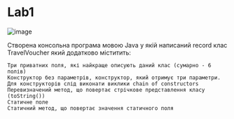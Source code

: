 # Lab1
![image](https://user-images.githubusercontent.com/56222578/154967112-49713e45-c86b-48a1-b66f-cdb9310ed336.png)

Створена консольна програма мовою Java у якій написаний record клас TravelVoucher який додатково міститить:

	Три приватних поля, які найкраще описують даний клас (сумарно - 6 полів)
	Конструктор без параметрів, конструктор, який отримує три параметри. Для конструкторів слід виконати виклики chain of constructors
	Перевизначений метод, що повертає стрічкове представлення класу (toString())
	Статичне поле
	Статичний метод, що повертає значення статичного поля
